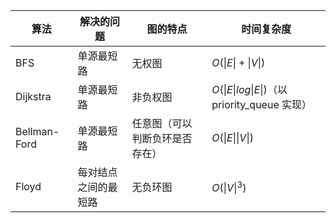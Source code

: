 | 算法         | 解决的问题           | 图的特点                       | 时间复杂度                                  |
| ------------ | -------------------- | ------------------------------ | ------------------------------------------- |
| BFS          | 单源最短路           | 无权图                         | $O(\|E\|+\|V\|)$                            |
| Dijkstra     | 单源最短路           | 非负权图                       | $O(\|E\|log\|E\|)$（以priority_queue 实现） |
| Bellman-Ford | 单源最短路           | 任意图（可以判断负环是否存在） | $O(\|E\|\|V\|)$                             |
| Floyd        | 每对结点之间的最短路 | 无负环图                       | $O(\|V\|^3)$                                |

